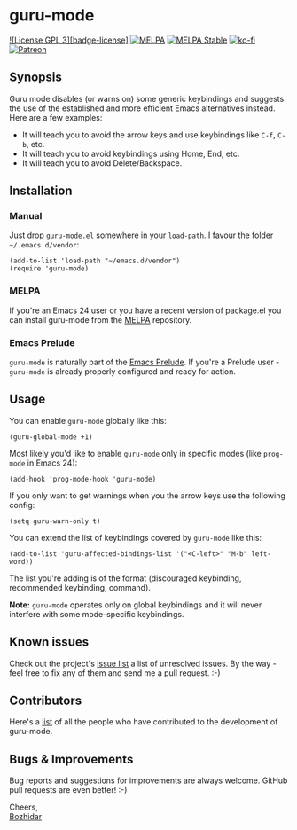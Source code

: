 # guru-mode

[![License GPL 3][badge-license]](http://www.gnu.org/licenses/gpl-3.0.txt)
[![MELPA](http://melpa.org/packages/guru-mode-badge.svg)](http://melpa.org/#/guru-mode)
[![MELPA Stable](http://stable.melpa.org/packages/guru-mode-badge.svg)](http://stable.melpa.org/#/guru-mode)
[![ko-fi](https://www.ko-fi.com/img/githubbutton_sm.svg)](https://ko-fi.com/C0C2204SR)
[![Patreon](https://img.shields.io/badge/patreon-donate-orange.svg)](https://www.patreon.com/bbatsov)

## Synopsis

Guru mode disables (or warns on) some generic keybindings and suggests the use of the
established and more efficient Emacs alternatives instead. Here are a few examples:

* It will teach you to avoid the arrow keys and use keybindings like `C-f`, `C-b`, etc.
* It will teach you to avoid keybindings using Home, End, etc.
* It will teach you to avoid Delete/Backspace.

## Installation

### Manual

Just drop `guru-mode.el` somewhere in your `load-path`. I favour the
folder `~/.emacs.d/vendor`:

```emacs-lisp
(add-to-list 'load-path "~/emacs.d/vendor")
(require 'guru-mode)
```

### MELPA

If you're an Emacs 24 user or you have a recent version of package.el
you can install guru-mode from the [MELPA](https://melpa.org/) repository.

### Emacs Prelude

`guru-mode` is naturally part of the
[Emacs Prelude](https://github.com/bbatsov/prelude). If you're a Prelude
user - `guru-mode` is already properly configured and ready for
action.

## Usage

You can enable `guru-mode` globally like this:

```emacs-lisp
(guru-global-mode +1)
```

Most likely you'd like to enable `guru-mode` only in specific modes
(like `prog-mode` in Emacs 24):

```emacs-lisp
(add-hook 'prog-mode-hook 'guru-mode)
```

If you only want to get warnings when you the arrow keys use the following config:

```emacs-lisp
(setq guru-warn-only t)
```

You can extend the list of keybindings covered by `guru-mode` like this:

``` emacs-lisp
(add-to-list 'guru-affected-bindings-list '("<C-left>" "M-b" left-word))
```

The list you're adding is of the format (discouraged keybinding, recommended keybinding, command).

**Note:** `guru-mode` operates only on global keybindings and it will never interfere with
some mode-specific keybindings.

## Known issues

Check out the project's
[issue list](https://github.com/bbatsov/guru-mode/issues?sort=created&direction=desc&state=open)
a list of unresolved issues. By the way - feel free to fix any of them
and send me a pull request. :-)

## Contributors

Here's a [list](https://github.com/bbatsov/guru-mode/contributors) of
all the people who have contributed to the development of guru-mode.

## Bugs & Improvements

Bug reports and suggestions for improvements are always
welcome. GitHub pull requests are even better! :-)

Cheers,<br/>
[Bozhidar](http://twitter.com/bbatsov)
